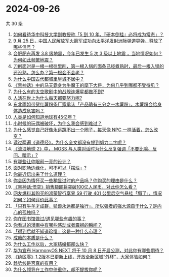 # 2024-09-26

共 30 条

<!-- BEGIN ZHIHUQUESTIONS -->
<!-- 最后更新时间 Thu Sep 26 2024 00:17:08 GMT+0800 (China Standard Time) -->
1. [如何看待华中科技大学副教授称「5 到 10 年，『研本倒挂』必将成为常态」？](https://www.zhihu.com/question/668040893)
1. [9 月 25 日，中国人民解放军火箭军成功向太平洋发射洲际弹道导弹，释放了哪些信号？](https://www.zhihu.com/question/668129494)
1. [合肥肥东再发 3.8 级地震，今年已发生 5 次 3 级以上地震 ，当地情况如何？为何如此频繁地震？](https://www.zhihu.com/question/668209462)
1. [刀削面时是一根一根往里削，第一根入锅的面条已经煮熟时，最后一根入锅的还没熟，怎么办？第一根会不会老？](https://www.zhihu.com/question/626500353)
1. [为什么中国古代都城里皇城不居中？](https://www.zhihu.com/question/28012088)
1. [《黑神话》中的马天霸身为牛魔王的麾下大将，为何几乎到哪都不受待见？](https://www.zhihu.com/question/667644199)
1. [为什么有的太空歌剧中的战舰连爆星都做不到?](https://www.zhihu.com/question/667484585)
1. [人活在世上为什么每天都要努力呢?](https://www.zhihu.com/question/667992357)
1. [东北雨姐带货红薯粉条厂家承认「产品确有三分之一木薯粉」，木薯粉会给身体造成危害吗？](https://www.zhihu.com/question/668070221)
1. [人类是如何知道地球有45亿年？](https://www.zhihu.com/question/649257694)
1. [小时候的玩偶被破坏，为什么我会感到难过？](https://www.zhihu.com/question/667449710)
1. [为什么感觉自己好像永远跳不出一个圈子，每天像 NPC 一样活着，怎么改变？](https://www.zhihu.com/question/661367461)
1. [读过两遍《道德经》，为什么全文都没有提到努力二字呢？](https://www.zhihu.com/question/667844215)
1. [《流浪地球 2》中， MOSS 与人类对话时为什么反复强调「不要比喻、反问、暗示」?](https://www.zhihu.com/question/580213739)
1. [有哪些让你眼前一亮的设计？](https://www.zhihu.com/question/345685884)
1. [面对职场边缘化，可不可以「摆烂」?](https://www.zhihu.com/question/667921051)
1. [你最近悟出来了什么道理？](https://www.zhihu.com/question/667564273)
1. [你会因为情怀买一些稍显过时的产品吗？你购买的理由是什么？](https://www.zhihu.com/question/664979981)
1. [《黑神话:悟空》销售额即将突破100亿人民币，对此你怎么看？](https://www.zhihu.com/question/667875234)
1. [网友爆料其购买的鸿蒙智行享界 S9 行驶 401 公里后空气悬挂「塌了」，情况如何？如何评价此事？](https://www.zhihu.com/question/667971406)
1. [「只有牛羊才成群，猛兽永远都是独行」，所以强者的强大源自于什么？是内心的孤独吗？](https://www.zhihu.com/question/665126027)
1. [你在图书馆做过/遇见哪些有趣的事？](https://www.zhihu.com/question/23194847)
1. [你看过的漫画中有哪些感动或者震撼的瞬间？](https://www.zhihu.com/question/25485248)
1. [「得到后就不知道珍惜」这是一种什么心理？](https://www.zhihu.com/question/667399896)
1. [成瘾的本质是什么？](https://www.zhihu.com/question/559996334)
1. [为什么工作以后，大家结婚都那么快？](https://www.zhihu.com/question/667956562)
1. [华为宣布 HarmonyOS NEXT 将于 10 月 8 日开启公测，对此你有哪些期待？](https://www.zhihu.com/question/668051368)
1. [《绝区零》1.2版本已更新上线，开放全新区域“外环”，大家体验如何？](https://www.zhihu.com/question/668135481)
1. [趋势线是否真的有用？](https://www.zhihu.com/question/506831873)
1. [为什么领导在工作中倚重你，却不提拔你呢？](https://www.zhihu.com/question/666358928)
<!-- END ZHIHUQUESTIONS -->

